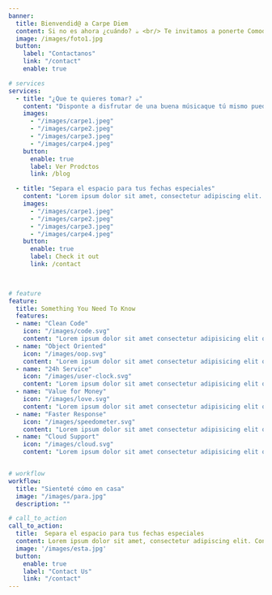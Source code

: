 ```yaml
---
banner:
  title: Bienvendid@ a Carpe Diem
  content: Si no es ahora ¿cuándo? ☕️ <br/> Te invitamos a ponerte Comod@ en este ameno y descoplicado espacio <br/> que hemos recreado para ti y los tuyos.
  image: /images/foto1.jpg
  button:
    label: "Contactanos"
    link: "/contact"
    enable: true

# services
services:
  - title: "¿Que te quieres tomar? ☕️"
    content: "Disponte a disfrutar de una buena músicaque tú mismo puedes elegir, además de saborear deliciosas preparaciones que te ofrecemos y que con seguridad te van a encantar"
    images:
      - "/images/carpe1.jpeg"
      - "/images/carpe2.jpeg"
      - "/images/carpe3.jpeg"
      - "/images/carpe4.jpeg"
    button:
      enable: true
      label: Ver Prodctos
      link: /blog

  - title: "Separa el espacio para tus fechas especiales"
    content: "Lorem ipsum dolor sit amet, consectetur adipiscing elit. Consequat tristique eget amet, tempus eu at consecttur. Leo facilisi nunc viverra tellus. Ac laoreet sit vel consquat. consectetur adipiscing elit. Consequat tristique eget amet, tempus eu at consecttur. Leo facilisi nunc viverra tellus. Ac laoreet sit vel consquat."
    images:
      - "/images/carpe1.jpeg"
      - "/images/carpe2.jpeg"
      - "/images/carpe3.jpeg"
      - "/images/carpe4.jpeg"
    button:
      enable: true
      label: Check it out
      link: /contact 
  


# feature
feature: 
  title: Something You Need To Know
  features:
  - name: "Clean Code"
    icon: "/images/code.svg"
    content: "Lorem ipsum dolor sit amet consectetur adipisicing elit quam nihil"
  - name: "Object Oriented"
    icon: "/images/oop.svg"
    content: "Lorem ipsum dolor sit amet consectetur adipisicing elit quam nihil"
  - name: "24h Service"
    icon: "/images/user-clock.svg"
    content: "Lorem ipsum dolor sit amet consectetur adipisicing elit quam nihil"
  - name: "Value for Money"
    icon: "/images/love.svg"
    content: "Lorem ipsum dolor sit amet consectetur adipisicing elit quam nihil"
  - name: "Faster Response"
    icon: "/images/speedometer.svg"
    content: "Lorem ipsum dolor sit amet consectetur adipisicing elit quam nihil"
  - name: "Cloud Support"
    icon: "/images/cloud.svg"
    content: "Lorem ipsum dolor sit amet consectetur adipisicing elit quam nihil"


# workflow
workflow: 
  title: "Sienteté cómo en casa"
  image: "/images/para.jpg"
  description: ""

# call_to_action
call_to_action:
  title:  Separa el espacio para tus fechas especiales
  content: Lorem ipsum dolor sit amet, consectetur adipiscing elit. Consequat tristique eget amet, tempus eu at consecttur.
  image: '/images/esta.jpg'
  button:
    enable: true
    label: "Contact Us"
    link: "/contact"
---
```

